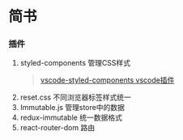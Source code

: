 # 简书

### 插件
1. styled-components 管理CSS样式
    > [vscode-styled-components vscode插件](https://blog.csdn.net/crper/article/details/80960269)
2. reset.css 不同浏览器标签样式统一
3. Immutable.js 管理store中的数据
4. redux-immutable 统一数据格式
5. react-router-dom 路由
